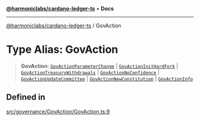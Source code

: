 [**@harmoniclabs/cardano-ledger-ts**](../README.md) • **Docs**

***

[@harmoniclabs/cardano-ledger-ts](../globals.md) / GovAction

# Type Alias: GovAction

> **GovAction**: [`GovActionParameterChange`](../classes/GovActionParameterChange.md) \| [`GovActionInitHardFork`](../classes/GovActionInitHardFork.md) \| [`GovActionTreasuryWithdrawals`](../classes/GovActionTreasuryWithdrawals.md) \| [`GovActionNoConfidence`](../classes/GovActionNoConfidence.md) \| [`GovActionUpdateCommittee`](../classes/GovActionUpdateCommittee.md) \| [`GovActionNewConstitution`](../classes/GovActionNewConstitution.md) \| [`GovActionInfo`](../classes/GovActionInfo.md)

## Defined in

[src/governance/GovAction/GovAction.ts:9](https://github.com/HarmonicLabs/cardano-ledger-ts/blob/94dd590ffe94133126b0d8d49920fc7b002e1975/src/governance/GovAction/GovAction.ts#L9)
